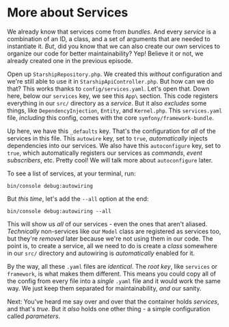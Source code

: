 # More about Services

We already know that services come from *bundles*. And every *service* is a combination of an ID, a class, and a set of arguments that are needed to instantiate it. *But*, did you know that we can also create our *own* services to organize our code for better maintainability? Yep! Believe it or not, we already created one in the previous episode.

Open up `StarshipRepository.php`. We created this *without* configuration and we're still able to use it in `StarshipApiController.php`. But how can we do that? This works thanks to `config/services.yaml`. Let's open that. Down here, below our `services` key, we see this `App\` section. This code registers everything in our `src/` directory as a *service*. But it also *excludes* some things, like `DependencyInjection`, `Entity`, and `Kernel.php`. This `services.yaml` file, *including* this config, comes with the core `symfony/framework-bundle`.

Up here, we have this `_defaults` key. That's the configuration for *all* of the services in this file. This `autowire` key, set to `true`, *automatically* injects dependencies into our services. We also have this `autoconfigure` key, set to `true`, which automatically registers our services as *commands*, *event subscribers*, etc. Pretty cool! We will talk more about `autoconfigure` later.

To see a list of services, at your terminal, run:

```terminal
bin/console debug:autowiring
```

But *this time*, let's add the `--all` option at the end:

```terminal-silent
bin/console debug:autowiring --all
```

This will show us *all* of our services - even the ones that aren't aliased. *Technically* non-services like our `Model` class are registered as services too, but they're *removed* later because we're not using them in our code. The point is, to create a service, all we need to do is create a *class* somewhere in our `src/` directory and autowiring is *automatically* enabled for it.

By the way, all these `.yaml` files are *identical*. The *root key*, like `services` or `framework`, is what makes them different. This means you could copy all of the config from every file into a *single* `.yaml` file and it would work the same way. We just keep them separated for maintainability, *and* our sanity.

Next: You've heard me say over and over that the container holds *services*, and that's *true*. But it *also* holds one other thing - a simple configuration called *parameters*.
